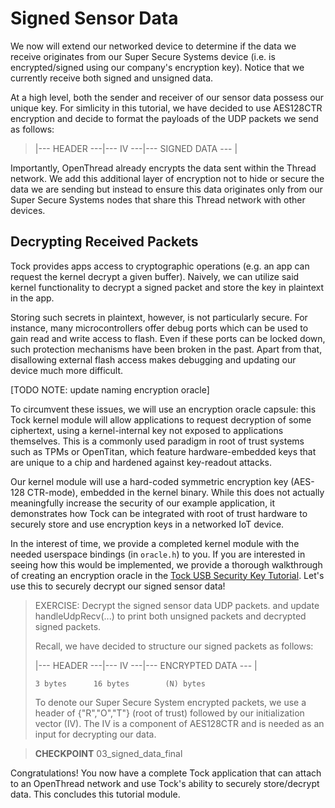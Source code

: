 # Signed Sensor Data

We now will extend our networked device to determine if the data we receive
originates from our Super Secure Systems device (i.e. is encrypted/signed using
our company's encryption key). Notice that we currently receive both signed and
unsigned data.

At a high level, both the sender and receiver of our sensor data possess our
unique key. For simlicity in this tutorial, we have decided to use AES128CTR
encryption and decide to format the payloads of the UDP packets we send as
follows:

> |--- HEADER ---|--- IV ---|--- SIGNED DATA --- |

Importantly, OpenThread already encrypts the data sent within the Thread
network. We add this additional layer of encryption not to hide or secure the
data we are sending but instead to ensure this data originates only from our
Super Secure Systems nodes that share this Thread network with other devices.

## Decrypting Received Packets

Tock provides apps access to cryptographic operations (e.g. an app can request
the kernel decrypt a given buffer). Naively, we can utilize said kernel
functionality to decrypt a signed packet and store the key in plaintext in the
app.

Storing such secrets in plaintext, however, is not particularly secure. For
instance, many microcontrollers offer debug ports which can be used to gain read
and write access to flash. Even if these ports can be locked down, such
protection mechanisms have been broken in the past. Apart from that, disallowing
external flash access makes debugging and updating our device much more
difficult.

[TODO NOTE: update naming encryption oracle]

To circumvent these issues, we will use an encryption oracle capsule: this Tock
kernel module will allow applications to request decryption of some ciphertext,
using a kernel-internal key not exposed to applications themselves. This is a
commonly used paradigm in root of trust systems such as TPMs or OpenTitan, which
feature hardware-embedded keys that are unique to a chip and hardened against
key-readout attacks.

Our kernel module will use a hard-coded symmetric encryption key (AES-128
CTR-mode), embedded in the kernel binary. While this does not actually
meaningfully increase the security of our example application, it demonstrates
how Tock can be integrated with root of trust hardware to securely store and use
encryption keys in a networked IoT device.

In the interest of time, we provide a completed kernel module with the needed
userspace bindings (in `oracle.h`) to you. If you are interested in seeing how
this would be implemented, we provide a thorough walkthrough of creating an
encryption oracle in the
[Tock USB Security Key Tutorial](../usb-security-key/key-hotp-oracle.md). Let's
use this to securely decrypt our signed sensor data!

> EXERCISE: Decrypt the signed sensor data UDP packets. and update
> handleUdpRecv(...) to print both unsigned packets and decrypted signed
> packets.
>
> Recall, we have decided to structure our signed packets as follows:
>
> |--- HEADER ---|--- IV ---|--- ENCRYPTED DATA --- |
>
>     3 bytes      16 bytes        (N) bytes
>
> To denote our Super Secure System encrypted packets, we use a header of
> {"R","O","T"} (root of trust) followed by our initialization vector (IV). The
> IV is a component of AES128CTR and is needed as an input for decrypting our
> data.

> **CHECKPOINT** 03_signed_data_final

Congratulations! You now have a complete Tock application that can attach to an
OpenThread network and use Tock's ability to securely store/decrypt data. This
concludes this tutorial module.
